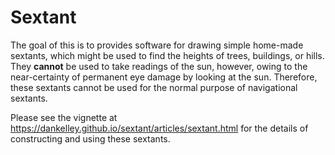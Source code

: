 # Sextant

The goal of this is to provides software for drawing simple home-made
sextants, which might be used to find the heights of trees, buildings,
or hills. They **cannot** be used to take readings of the sun, however,
owing to the near-certainty of permanent eye damage by looking at the
sun. Therefore, these sextants cannot be used for the normal purpose of
navigational sextants.

Please see the vignette at
<https://dankelley.github.io/sextant/articles/sextant.html> for the
details of constructing and using these sextants.
